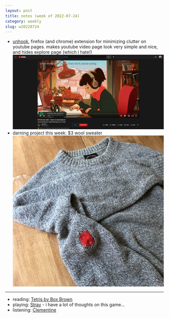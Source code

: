 ```yaml
---
layout: post
title: notes (week of 2022-07-24)
category: weekly
slug: w20220724
---
```


- [unhook](https://addons.mozilla.org/en-US/firefox/addon/youtube-recommended-videos/), firefox (and chrome) extension for minimizing clutter on youtube pages. makes youtube video page look very simple and nice, and hides explore page (which i hate!)
![img](images/unhook.PNG)
- darning project this week: $3 wool sweater
![img](images/darn.JPG)

***
- reading: [Tetris by Box Brown](https://www.goodreads.com/book/show/27414415-tetris?)
- playing: [Stray](https://stray.game/) - i have a lot of thoughts on this game...
- listening: [Clementine](https://open.spotify.com/track/7ebe1xN7k4WLIP6ERROxEB?si=b4315794122d474b)